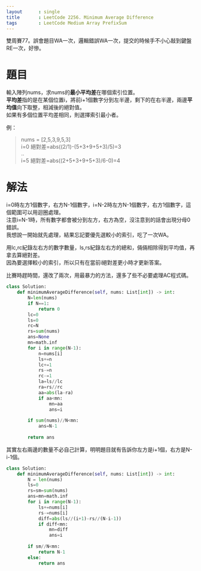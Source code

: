 ```yaml
--- 
layout      : single
title       : LeetCode 2256. Minimum Average Difference
tags        : LeetCode Medium Array PrefixSum
---
```

雙周賽77。誤會題目WA一次，邏輯錯誤WA一次，提交的時候手不小心敲到鍵盤RE一次，好慘。

# 題目
輸入陣列nums，求nums的**最小平均差**在哪個索引位置。  
**平均差**指的是在某個位置i，將前i+1個數字分到左半邊，剩下的在右半邊，兩邊**平均值**向下取整，相減後的絕對值。  
如果有多個位置平均差相同，則選擇索引最小者。

例：  
> nums = [2,5,3,9,5,3]  
> i=0 絕對差=abs((2/1)-(5+3+9+5+3)/5)=3  
> ..  
> i=5 絕對差=abs((2+5+3+9+5+3)/6-0)=4

# 解法
i=0時左方1個數字，右方N-1個數字，i=N-2時左方N-1個數字，右方1個數字，這個範圍可以用迴圈處理。  
注意i=N-1時，所有數字都會被分到左方，右方為空，沒注意到的話會出現分母0錯誤。  
我想說一開始就先處理，結果忘記要優先選較小的索引，吃了一次WA。  

用lc,rc紀錄左右方的數字數量，ls,rs紀錄左右方的總和，倆倆相除得到平均值，再拿去算絕對差。  
因為要選擇較小的索引，所以只有在當前i絕對差更小時才更新答案。

比賽時趕時間，還改了兩次，用最暴力的方法，還多了些不必要處理AC程式碼。  

```python
class Solution:
    def minimumAverageDifference(self, nums: List[int]) -> int:
        N=len(nums)
        if N==1:
            return 0
        lc=0
        ls=0
        rc=N
        rs=sum(nums)
        ans=None
        mn=math.inf
        for i in range(N-1):
            n=nums[i]
            ls+=n
            lc+=1
            rs-=n
            rc-=1
            la=ls//lc
            ra=rs//rc
            aa=abs(la-ra)
            if aa<mn:
                mn=aa
                ans=i
            
        if sum(nums)//N<mn:
            ans=N-1
        
        return ans
```

其實左右兩邊的數量不必自己計算，明明題目就有告訴你左方是i+1個，右方是N-i-1個。

```python
class Solution:
    def minimumAverageDifference(self, nums: List[int]) -> int:
        N = len(nums)
        ls=0
        rs=sm=sum(nums)
        ans=mn=math.inf
        for i in range(N-1):
            ls+=nums[i]
            rs-=nums[i]
            diff=abs(ls//(i+1)-rs//(N-i-1))
            if diff<mn:
                mn=diff
                ans=i
                
        if sm//N<mn:
            return N-1
        else:
            return ans
```